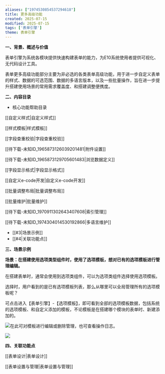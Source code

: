 ```yaml
---
aliases: ["1974530854537294618"]
title: 更多高级功能
created: 2025-07-15
modified: 2025-07-15
tags: ['表单引擎']
theme: 表单引擎
---
```


**一、背景、概述与价值**

表单引擎为系统各模块提供快速构建表单的能力，为E10系统使用者提供可视化、无代码设计工具。

表单更多高级功能部分主要为非必选的各类表单高级功能，用于进一步自定义表单的样式、数据的可选范围、数据的多语言版本，以及一些批量操作，旨在进一步提升搭建使用场景的常用需求覆盖度、和搭建调整便携度。

**二、内容目录**

- 核心功能帮助目录

[[自定义样式|自定义样式]]

[[样式模板|样式模板]]

[[字段查重校验|字段查重校验]]

[[待下载-未知ID_1965873126039201481|附件设置]]

[[待下载-未知ID_1965873129705601483|浏览数据定义]]

[[字段显示格式|字段显示格式]]

[[自定义e-code开发|自定义e-code开发]]

[[批量调整布局|批量调整布局]]

[[批量维护|批量维护]]

[[待下载-未知ID_1970911302643407608|索引管理]]

[[待下载-未知ID_1974304014530192866|多语言维护]]

- [[#3|场景示例]]
- [[#4|关联功能点]]

**三、场景示例**

**场景：在搭建使用选项类型组件时，使用了选项模板，想对已有的选项模板进行管理编辑。**

在搭建表单时，通常会使用到选项类组件，可以为选项类组件选择使用选项模板。

选择时，用户看到的是已有选项模板列表，那么从哪里可以全局管理所有的选项模板呢？

可点击进入【表单引擎】-【选项模板】，即可看到全部的选项模板数据，包括系统的选项模板、和自定义添加的模板，不论模板是在搭建哪个模块的表单时、新建添加的。

![](4586b0c30fd3b389f40ed230182ca2f5.jpg)在此可对模板进行编辑或删除管理，也可查看操作日志。

![](2430a686926d3d205df1a2d54d0ee915.jpg)

**四、关联功能点**

[[表单设计|表单设计]]

[[表单设置与管理|表单设置与管理]]